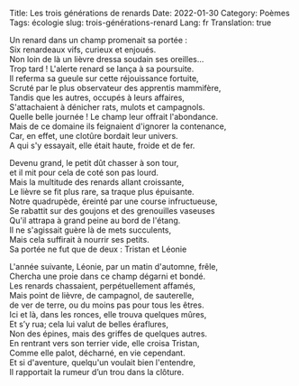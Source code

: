 Title: Les trois générations de renards
Date: 2022-01-30
Category: Poèmes
Tags: écologie
slug: trois-générations-renard
Lang: fr
Translation: true

Un renard dans un champ promenait sa portée :   
Six renardeaux vifs, curieux et enjoués.    
Non loin de là un lièvre dressa soudain ses oreilles…   
Trop tard ! L'alerte renard se lança à sa poursuite.    
Il referma sa gueule sur cette réjouissance fortuite,   
Scruté par le plus observateur des apprentis mammifère,     
Tandis que les autres, occupés à leurs affaires,    
S'attachaient à dénicher rats, mulots et campagnols.    
Quelle belle journée ! Le champ leur offrait l'abondance.   
Mais de ce domaine ils feignaient d'ignorer la contenance,  
Car, en effet, une clotûre bordait leur univers.    
A qui s'y essayait, elle était haute, froide et de fer.

Devenu grand, le petit dût chasser à son tour,  
et il mit pour cela de coté son pas lourd.  
Mais la multitude des renards allant croissante,    
Le lièvre se fit plus rare, sa traque plus épuisante.   
Notre quadrupède, éreinté par une course infructueuse,  
Se rabattit sur des goujons et des grenouilles vaseuses     
Qu'il attrapa à grand peine au bord de l'étang.     
Il ne s'agissait guère là de mets succulents,   
Mais cela suffirait à nourrir ses petits.   
Sa portée ne fut que de deux : Tristan et Léonie

L'année suivante, Léonie, par un matin d'automne, frêle,    
Chercha une proie dans ce champ dégarni et bondé.   
Les renards chassaient, perpétuellement affamés,    
Mais point de lièvre, de campagnol, de sauterelle,  
de ver de terre, ou du moins pas pour tous les êtres.   
Ici et là, dans les ronces, elle trouva quelques mûres,     
Et s’y rua; cela lui valut de belles éraflures,     
Non des épines, mais des griffes de quelques autres.     
En rentrant vers son terrier vide, elle croisa Tristan,     
Comme elle palot, décharné, en vie cependant.   
Et si d'aventure, quelqu'un voulait bien l'entendre,    
Il rapportait la rumeur d’un trou dans la clôture.
